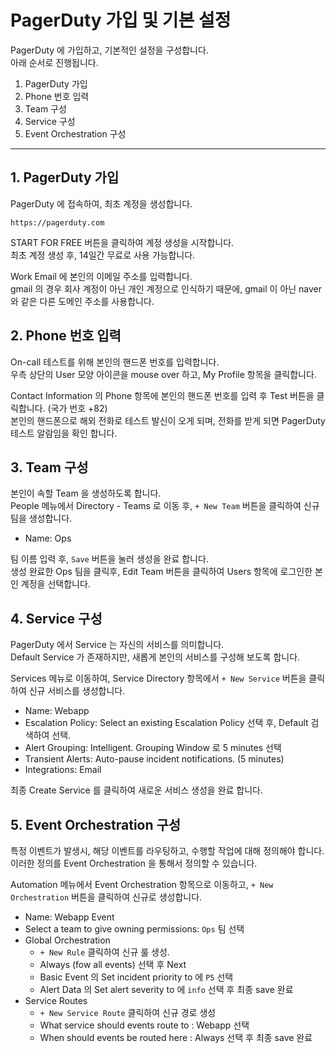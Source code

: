 # PagerDuty 가입 및 기본 설정

PagerDuty 에 가입하고, 기본적인 설정을 구성합니다.  
아래 순서로 진행됩니다.

1. PagerDuty 가입
2. Phone 번호 입력
3. Team 구성
4. Service 구성
5. Event Orchestration 구성

---
## 1. PagerDuty 가입

PagerDuty 에 접속하여, 최초 계정을 생성합니다.  

```
https://pagerduty.com
```

START FOR FREE 버튼을 클릭하여 계정 생성을 시작합니다.  
최초 계정 생성 후, 14일간 무료로 사용 가능합니다.  

Work Email 에 본인의 이메일 주소를 입력합니다.  
gmail 의 경우 회사 계정이 아닌 개인 계정으로 인식하기 때문에, gmail 이 아닌 naver 와 같은 다른 도메인 주소를 사용합니다.  


## 2. Phone 번호 입력

On-call 테스트를 위해 본인의 핸드폰 번호를 입력합니다.  
우측 상단의 User 모양 아이콘을 mouse over 하고, My Profile 항목을 클릭합니다.  

Contact Information 의 Phone 항목에 본인의 핸드폰 번호를 입력 후 Test 버튼을 클릭합니다. (국가 번호 +82)  
본인의 핸드폰으로 해외 전화로 테스트 발신이 오게 되며, 전화를 받게 되면 PagerDuty 테스트 알람임을 확인 합니다.  


## 3. Team 구성

본인이 속할 Team 을 생성하도록 합니다.  
People 메뉴에서 Directory - Teams 로 이동 후, `+ New Team` 버튼을 클릭하여 신규 팀을 생성합니다. 

- Name: Ops

팀 이름 입력 후, `Save` 버튼을 눌러 생성을 완료 합니다.  
생성 완료한 Ops 팀을 클릭후, Edit Team 버튼을 클릭하여 Users 항목에 로그인한 본인 계정을 선택합니다.

## 4. Service 구성

PagerDuty 에서 Service 는 자신의 서비스를 의미합니다.  
Default Service 가 존재하지만, 새롭게 본인의 서비스를 구성해 보도록 합니다.  

Services 메뉴로 이동하여, Service Directory 항목에서 `+ New Service` 버튼을 클릭하여 신규 서비스를 생성합니다.  

- Name: Webapp
- Escalation Policy: Select an existing Escalation Policy 선택 후, Default 검색하여 선택.
- Alert Grouping: Intelligent. Grouping Window 로 5 minutes 선택
- Transient Alerts: Auto-pause incident notifications. (5 minutes)
- Integrations: Email 

최종 Create Service 를 클릭하여 새로운 서비스 생성을 완료 합니다.  

## 5. Event Orchestration 구성

특정 이벤트가 발생시, 해당 이벤트를 라우팅하고, 수행할 작업에 대해 정의해야 합니다.  
이러한 정의를 Event Orchestration 을 통해서 정의할 수 있습니다.  

Automation 메뉴에서 Event Orchestration 항목으로 이동하고, `+ New Orchestration` 버튼을 클릭하여 신규로 생성합니다. 

- Name: Webapp Event
- Select a team to give owning permissions: `Ops` 팀 선택
- Global Orchestration
  * `+ New Rule` 클릭하여 신규 룰 생성.
  * Always (fow all events) 선택 후 Next
  * Basic Event 의 Set incident priority to 에 `P5` 선택
  * Alert Data 의 Set alert severity to 에 `info` 선택 후 최종 save 완료
- Service Routes
  * `+ New Service Route` 클릭하여 신규 경로 생성
  * What service should events route to : Webapp 선택
  * When should events be routed here : Always 선택 후 최종 save 완료


